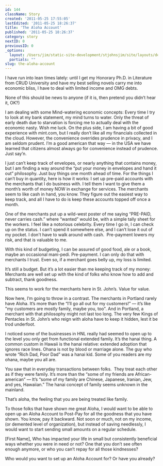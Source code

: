 ```yaml
---
id: 144
className: Story
created: '2011-05-25 17:55:05'
lastEdited: '2011-05-25 18:26:37'
title: 'The Aloha Account'
published: '2011-05-25 18:26:37'
category: story
nextID: 0
previousID: 0
_options:
  layout: /Users/jim/static-site-development/stjohnsjim/site/layouts/default.static.ttml
  partials: ""
slug: the-aloha-account
---
```

<p>I have run into lean times lately:  until I get my Honorary Ph.D. in Literature from CRUD University and have my best selling novels carry me into economic bliss, I have to deal with limited income and OMG debts.</p>
<p>None of this should be news to anyone (if it is, then pretend you didn&rsquo;t hear it, OK?)</p>
<p>I am dealing with some Mind-watering economic concepts: Every time I try to look at my bank statement, my mind turns to water.  Only the threat of early death due to starvation is forcing me to actually deal with the economic nasty.  Wish me luck.  On the plus side, I am having a bit of good experience with mint.com, but I really don&rsquo;t like all my financials collected in the cloud.  However, the convenience overrides prudence in privacy, and I am seldom prudent.  I&rsquo;m a good american that way &mdash; in the USA we have learned that citizens almost always go for convenience instead of prudence.  Just say&rsquo;n.</p>
<p>I just can&rsquo;t keep track of envelopes, or nearly anything that contains money, but I am finding a way around the &ldquo;put your money in envelopes and hand it out&rdquo; philosophy.  Just buy things one month ahead of time.  For the things I can&rsquo;t buy in quantity, here is how it works: I set up pre-paid accounts with the merchants that I do business with.  I tell them I want to give them a month&rsquo;s worth of money NOW in exchange for services.  The merchants seem to like cash in hand, you know.  They figure out the easiest way to keep track, and all I have to do is keep these accounts topped off once a month.</p>
<p>One of the merchants put up a wild-west poster of me saying &ldquo;PRE-PAID, never carries cash.&rdquo; where &ldquo;wanted&rdquo; would be, with a simple tally sheet for the workers.  I feel like a notorious celebrity.  Every time I go in, I can check up on the status.  I can&rsquo;t spend it somewhere else, and I can&rsquo;t lose it out of my pocket. I don't have to walk around with cash. &nbsp;Pre-payment lowers my risk, and that is valuable to me.</p>
<p>With this kind of budgeting, I can be assured of good food, ale or a book, maybe an occasional mani-pedi.  Pre-payment.  I can only do that with merchants I trust.  Even so, if a merchant goes belly up, my loss is limited.</p>
<p>It&rsquo;s still a budget.  But it&rsquo;s a lot easier than me keeping track of my money:  Merchants are well set up with the kind of folks who know how to add and subtract, thank goodness.</p>
<p>This seems to work for the merchants here in St. John&rsquo;s.  Value for value.</p>
<p >Now here, I&rsquo;m going to throw in a contrast.   The merchants in Portland rarely have Aloha.  It&rsquo;s more than the &ldquo;I&rsquo;ll go all out for my customers!&rdquo; &mdash; it&rsquo;s like &quot;my customers are mostly family, maybe you, too&quot;.  And in Portland, a merchant with that philosophy might not last too long.  The very few Kings of Pentacles in St. John&rsquo;s who reign with aloha have to keep it hidden, lest it be trod underfoot.</p>
<p>I noticed some of the businesses in HNL really had seemed to open up to the level you only get from functional extended family.  It&rsquo;s the hanai thing.  A common custom in Hawaii is the hanai relative: extended adoption that ignores race lines.  Ohana is not by blood or marriage alone. The guy who wrote &ldquo;Rich Dad, Poor Dad&rdquo; was a hanai kid.  Some of you readers are my ohana,  maybe you all are.</p>
<p>You saw that in everyday transactions between folks. &nbsp;They treat each other as if they were family. It&rsquo;s more than the &ldquo;some of my friends are African-american&rdquo; &mdash; It&rsquo;s &ldquo;some of my family are Chinese, Japanese, Iranian, Jew, and yes, Hawaiian.&rdquo;  The hanai concept of family seems unknown in the mainland.</p>
<p>That&rsquo;s aloha, the feeling that you are being treated like family.</p>
<p>To those folks that have shown me great Aloha, I would want to be able to open up an Aloha Account to Post-Pay for all the goodness that you have shown.  You know, pay it backward.  Not soon or much, not on my income, (or demented level of organization), but instead of saving needlessly, I would want to start sending small amounts on a regular schedule.</p>
<p>[First Name], Who has impacted your life in small but consistently beneficial ways whether you were in need or not? One that you don&rsquo;t see often enough anymore, or who you can&rsquo;t repay for all those kindnesses?</p>
<p>Who would you want to set up an Aloha Account for?  Or have you already?</p>